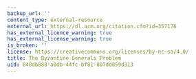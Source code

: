 ```yaml
---
backup_url: ''
content_type: external-resource
external_url: https://dl.acm.org/citation.cfm?id=357176
has_external_licence_warning: true
has_external_license_warning: true
is_broken: ''
license: https://creativecommons.org/licenses/by-nc-sa/4.0/
title: The Byzantine Generals Problem
uid: 848db888-a0db-44fc-bf81-807dd059d313
---
```

